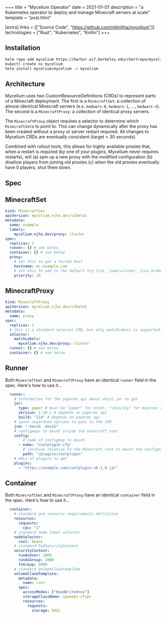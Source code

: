 +++
title = "Mycelium Operator"
date = 2021-01-07
description = "a Kubernetes operator to deploy and manage Minecraft servers at scale"
template = "post.html"

[extra]
links = [["Source Code", "https://github.com/nikhiljha/mycelium"]]
technologies = ["Rust", "Kubernetes", "Kotlin"]
+++

## Installation

```bash
helm repo add mycelium https://harbor.ocf.berkeley.edu/chartrepo/mycelium
kubectl create ns mycelium
helm install mycelium/mycelium -n mycelium
```

## Architecture

Mycelium uses two CustomResourceDefinitions (CRDs) to represent parts of a Minecraft deployment. The first is a `MinecraftSet`: a collection of almost-identical Minecraft servers (e.x. `bedwars-0`, `bedwars-1`, ..., `bedwars-n`). The second is a `MinecraftProxy`: a collection of identical proxy servers.

The `MinecraftProxy` object requires a selector to determine which `MinecraftSet`s to point to. This can change dynamically after the proxy has been created without a proxy or server restart required. All changes to Mycelium CRDs are eventually consistent (target < 30 seconds).

Combined with rollout tools, this allows for highly available proxies that, when a restart is required (by one of your plugins, Mycelium never requires restarts), will (a) spin up a new proxy with the modified configuration (b) disallow players from joining old proxies (c) when the old proxies eventually have 0 players, shut them down.

## Spec

## MinecraftSet

```yaml
kind: MinecraftSet
apiVersion: mycelium.njha.dev/v1beta1
metadata:
  name: example
  labels:
    mycelium.njha.dev/proxy: cluster
spec:
  replicas: 1
  runner: {} # see below
  container: {} # see below
  proxy:
    # set this to get a forced host
    hostname: mc.example.com
    # set this to add to the default try list, lower=closer, ties broken arbitrarily
    priority: 29
```

## MinecraftProxy

```yaml
kind: MinecraftProxy
apiVersion: mycelium.njha.dev/v1beta1
metadata:
  name: proxy
spec:
  replicas: 1
  # this is a standard selector CRD, but only matchLabels is supported as of v0.4.0
  selector:
    matchLabels:
      mycelium.njha.dev/proxy: cluster
  runner: {} # see below
  container: {} # see below
```

## Runner

Both `MinecraftSet` and `MinecraftProxy` have an identical `runner` field in the spec. Here's how to use it...

```yaml
  runner:
    # information for the papermc api about which jar to get
    jar:
      type: paper # must be "paper" for mcset, "velocity" for mcproxy as of mycelium v0.4.0
      version: 1.18.1 # depends on papermc api
      build: "114" # depends on papermc api
    # space separated options to pass to the JVM
    jvm: "-Xmx1G -Xms1G"
    # configmaps to mount inside the minecraft root
    config:
        # name of configmap to mount
      - name: "coolplugin-cfg"
        # location relative to the Minecraft root to mount the configmap
        path: "/plugins/coolplugin"
    # URLs of plugins to get
    plugins:
      - "https://example.com/coolplugin-v0.1.0.jar"
```

## Container

Both `MinecraftSet` and `MinecraftProxy` have an identical `container` field in the spec. Here's how to use it...

```yaml
  container:
    # standard pod resource requirements definition
    resources:
      requests:
        cpu: "2"
    # standard node label selector
    nodeSelector:
      cool: beans
    # standard PodSecurityContext
    securityContext:
      runAsUser: 1000
      runAsGroup: 2000
      fsGroup: 2000
    # standard VolumeClaimTemplate
    volumeClaimTemplate:
      metadata:
        name: root
      spec:
        accessModes: ["ReadWriteOnce"]
        storageClassName: openebs-zfspv
        resources:
          requests:
            storage: 64Gi
```

